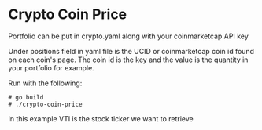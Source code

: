 # Crypto Coin Price

Portfolio can be put in crypto.yaml along with your coinmarketcap API key

Under positions field in yaml file is the UCID or coinmarketcap coin id found on each coin's page. The coin id is the key and the value is the quantity in your portfolio for example.

Run with the following:
```
# go build
# ./crypto-coin-price
```
In this example VTI is the stock ticker we want to retrieve